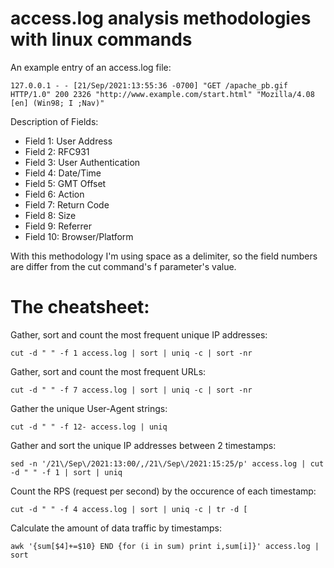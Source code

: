 # access.log analysis methodologies with linux commands


An example entry of an access.log file:
  
```
127.0.0.1 - - [21/Sep/2021:13:55:36 -0700] "GET /apache_pb.gif HTTP/1.0" 200 2326 "http://www.example.com/start.html" "Mozilla/4.08 [en] (Win98; I ;Nav)" 

```
Description of Fields:
- Field 1: User Address
- Field 2: RFC931
- Field 3: User Authentication
- Field 4: Date/Time
- Field 5: GMT Offset
- Field 6: Action
- Field 7: Return Code
- Field 8: Size
- Field 9: Referrer
- Field 10: Browser/Platform

With this methodology I'm using space as a delimiter, so the field numbers are differ from the cut command's f parameter's value.

# The cheatsheet:

Gather, sort and count the most frequent unique IP addresses:

```
cut -d " " -f 1 access.log | sort | uniq -c | sort -nr
```

Gather, sort and count the most frequent URLs:
```
cut -d " " -f 7 access.log | sort | uniq -c | sort -nr
```

Gather the unique User-Agent strings:
```
cut -d " " -f 12- access.log | uniq
```

Gather and sort the unique IP addresses between 2 timestamps:

```
sed -n '/21\/Sep\/2021:13:00/,/21\/Sep\/2021:15:25/p' access.log | cut -d " " -f 1 | sort | uniq
```

Count the RPS (request per second) by the occurence of each timestamp:
```
cut -d " " -f 4 access.log | sort | uniq -c | tr -d [
```

Calculate the amount of data traffic by timestamps:
```
awk '{sum[$4]+=$10} END {for (i in sum) print i,sum[i]}' access.log | sort 

```
